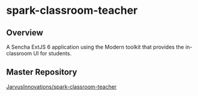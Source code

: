 # spark-classroom-teacher

## Overview
A Sencha ExtJS 6 application using the Modern toolkit that provides the in-classroom UI for students.

## Master Repository
[JarvusInnovations/spark-classroom-teacher](https://github.com/JarvusInnovations/spark-classroom-teacher)